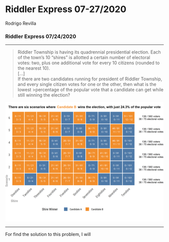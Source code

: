 Riddler Express 07-27/2020
================
Rodrigo Revilla

### Riddler Express 07/24/2020

-----

> Riddler Township is having its quadrennial presidential election. Each
> of the town’s 10 “shires” is allotted a certain number of electoral
> votes: two, plus one additional vote for every 10 citizens (rounded to
> the nearest 10).<br/>\[…\]<br/>If there are two candidates running for
> president of Riddler Township, and every single citizen votes for one
> or the other, then what is the lowest \>percentage of the popular vote
> that a candidate can get while still winning the election?

![](final_plot.png)

-----

For find the solution to this problem, I will
